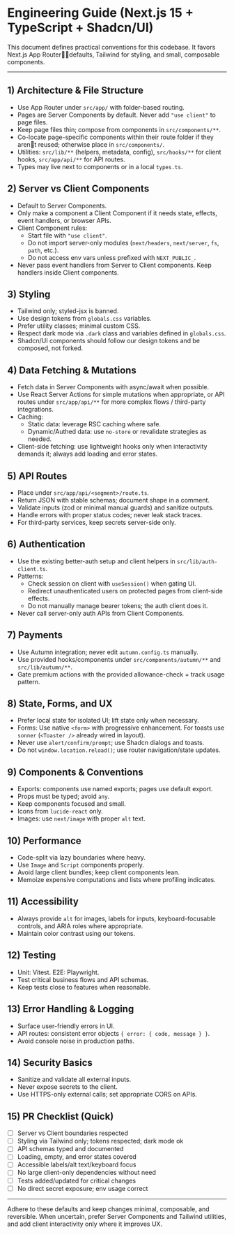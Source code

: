 # Engineering Guide (Next.js 15 + TypeScript + Shadcn/UI)

This document defines practical conventions for this codebase. It favors Next.js App Routerdefaults, Tailwind for styling, and small, composable components.

---

## 1) Architecture & File Structure
- Use App Router under `src/app/` with folder-based routing.
- Pages are Server Components by default. Never add `"use client"` to page files.
- Keep page files thin; compose from components in `src/components/**`.
- Co-locate page-specific components within their route folder if they arent reused; otherwise place in `src/components/`.
- Utilities: `src/lib/**` (helpers, metadata, config), `src/hooks/**` for client hooks, `src/app/api/**` for API routes.
- Types may live next to components or in a local `types.ts`.

## 2) Server vs Client Components
- Default to Server Components.
- Only make a component a Client Component if it needs state, effects, event handlers, or browser APIs.
- Client Component rules:
  - Start file with `"use client"`.
  - Do not import server-only modules (`next/headers`, `next/server`, `fs`, `path`, etc.).
  - Do not access env vars unless prefixed with `NEXT_PUBLIC_`.
- Never pass event handlers from Server to Client components. Keep handlers inside Client components.

## 3) Styling
- Tailwind only; styled-jsx is banned.
- Use design tokens from `globals.css` variables.
- Prefer utility classes; minimal custom CSS.
- Respect dark mode via `.dark` class and variables defined in `globals.css`.
- Shadcn/UI components should follow our design tokens and be composed, not forked.

## 4) Data Fetching & Mutations
- Fetch data in Server Components with async/await when possible.
- Use React Server Actions for simple mutations when appropriate, or API routes under `src/app/api/**` for more complex flows / third-party integrations.
- Caching:
  - Static data: leverage RSC caching where safe.
  - Dynamic/Authed data: use `no-store` or revalidate strategies as needed.
- Client-side fetching: use lightweight hooks only when interactivity demands it; always add loading and error states.

## 5) API Routes
- Place under `src/app/api/<segment>/route.ts`.
- Return JSON with stable schemas; document shape in a comment.
- Validate inputs (zod or minimal manual guards) and sanitize outputs.
- Handle errors with proper status codes; never leak stack traces.
- For third-party services, keep secrets server-side only.

## 6) Authentication
- Use the existing better-auth setup and client helpers in `src/lib/auth-client.ts`.
- Patterns:
  - Check session on client with `useSession()` when gating UI.
  - Redirect unauthenticated users on protected pages from client-side effects.
  - Do not manually manage bearer tokens; the auth client does it.
- Never call server-only auth APIs from Client Components.

## 7) Payments
- Use Autumn integration; never edit `autumn.config.ts` manually.
- Use provided hooks/components under `src/components/autumn/**` and `src/lib/autumn/**`.
- Gate premium actions with the provided allowance-check + track usage pattern.

## 8) State, Forms, and UX
- Prefer local state for isolated UI; lift state only when necessary.
- Forms: Use native `<form>` with progressive enhancement. For toasts use `sonner` (`<Toaster />` already wired in layout).
- Never use `alert/confirm/prompt`; use Shadcn dialogs and toasts.
- Do not `window.location.reload()`; use router navigation/state updates.

## 9) Components & Conventions
- Exports: components use named exports; pages use default export.
- Props must be typed; avoid `any`.
- Keep components focused and small.
- Icons from `lucide-react` only.
- Images: use `next/image` with proper `alt` text.

## 10) Performance
- Code-split via lazy boundaries where heavy.
- Use `Image` and `Script` components properly.
- Avoid large client bundles; keep client components lean.
- Memoize expensive computations and lists where profiling indicates.

## 11) Accessibility
- Always provide `alt` for images, labels for inputs, keyboard-focusable controls, and ARIA roles where appropriate.
- Maintain color contrast using our tokens.

## 12) Testing
- Unit: Vitest. E2E: Playwright.
- Test critical business flows and API schemas.
- Keep tests close to features when reasonable.

## 13) Error Handling & Logging
- Surface user-friendly errors in UI.
- API routes: consistent error objects `{ error: { code, message } }`.
- Avoid console noise in production paths.

## 14) Security Basics
- Sanitize and validate all external inputs.
- Never expose secrets to the client.
- Use HTTPS-only external calls; set appropriate CORS on APIs.

## 15) PR Checklist (Quick)
- [ ] Server vs Client boundaries respected
- [ ] Styling via Tailwind only; tokens respected; dark mode ok
- [ ] API schemas typed and documented
- [ ] Loading, empty, and error states covered
- [ ] Accessible labels/alt text/keyboard focus
- [ ] No large client-only dependencies without need
- [ ] Tests added/updated for critical changes
- [ ] No direct secret exposure; env usage correct

---

Adhere to these defaults and keep changes minimal, composable, and reversible. When uncertain, prefer Server Components and Tailwind utilities, and add client interactivity only where it improves UX.